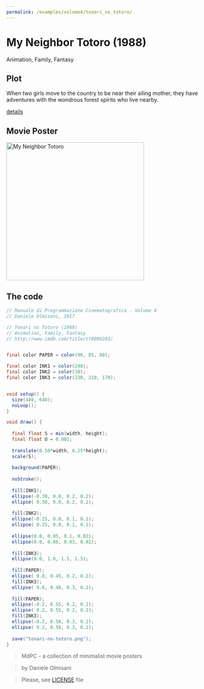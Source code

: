 ```yaml
---
permalink: /examples/volume4/tonari_no_totoro/
---
```

# My Neighbor Totoro (1988)

Animation, Family, Fantasy

## Plot
When two girls move to the country to be near their ailing mother, they have adventures with the wondrous forest spirits who live nearby.

[details](https://www.imdb.com/title/tt0096283/)

## Movie Poster
<img src="tonari-no-totoro.png"  width="360px" title="My Neighbor Totoro">


## The code
```java
// Manuale di Programmazione Cinematografica - Volume 4
// Daniele Olmisani, 2017

// Tonari no Totoro (1988)
// Animation, Family, Fantasy
// http://www.imdb.com/title/tt0096283/


final color PAPER = color(90, 85, 80);

final color INK1 = color(240);
final color INK2 = color(30);
final color INK3 = color(230, 210, 170);


void setup() {
  size(480, 640);
  noLoop();
}

void draw() {
  
  final float S = min(width, height);
  final float U = 0.002;
  
  translate(0.50*width, 0.25*height);
  scale(S);
  
  background(PAPER);
  
  noStroke();
  
  fill(INK1);
  ellipse(-0.30, 0.0, 0.2, 0.2);
  ellipse( 0.30, 0.0, 0.2, 0.2);
  
  fill(INK2);
  ellipse(-0.25, 0.0, 0.1, 0.1);
  ellipse( 0.25, 0.0, 0.1, 0.1);
 
  ellipse(0.0, 0.05, 0.1, 0.02);
  ellipse(0.0, 0.06, 0.03, 0.02);
  
  fill(INK3);
  ellipse(0.0, 1.0, 1.5, 1.5);
  
  fill(PAPER);
  ellipse( 0.0, 0.45, 0.2, 0.2);
  fill(INK3);
  ellipse( 0.0, 0.48, 0.3, 0.2);
  
  fill(PAPER);
  ellipse(-0.2, 0.55, 0.2, 0.2);
  ellipse( 0.2, 0.55, 0.2, 0.2);
  fill(INK3);
  ellipse(-0.2, 0.58, 0.3, 0.2);
  ellipse( 0.2, 0.58, 0.3, 0.2);
  
  save("tonari-no-totoro.png");
}
```

> MdPC - a collection of minimalist movie posters

> by Daniele Olmisani

> Please, see [LICENSE](../../../LICENSE) file
